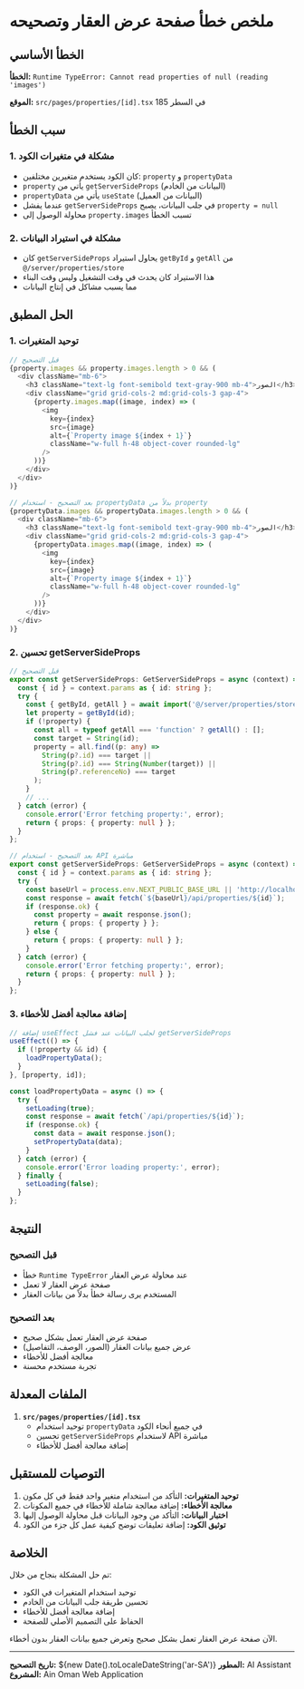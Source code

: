 # ملخص خطأ صفحة عرض العقار وتصحيحه

## الخطأ الأساسي
**الخطأ:** `Runtime TypeError: Cannot read properties of null (reading 'images')`

**الموقع:** `src/pages/properties/[id].tsx` في السطر 185

## سبب الخطأ

### 1. مشكلة في متغيرات الكود
- كان الكود يستخدم متغيرين مختلفين: `property` و `propertyData`
- `property` يأتي من `getServerSideProps` (البيانات من الخادم)
- `propertyData` يأتي من `useState` (البيانات من العميل)
- عندما يفشل `getServerSideProps` في جلب البيانات، يصبح `property = null`
- محاولة الوصول إلى `property.images` تسبب الخطأ

### 2. مشكلة في استيراد البيانات
- كان `getServerSideProps` يحاول استيراد `getById` و `getAll` من `@/server/properties/store`
- هذا الاستيراد كان يحدث في وقت التشغيل وليس وقت البناء
- مما يسبب مشاكل في إنتاج البيانات

## الحل المطبق

### 1. توحيد المتغيرات
```typescript
// قبل التصحيح
{property.images && property.images.length > 0 && (
  <div className="mb-6">
    <h3 className="text-lg font-semibold text-gray-900 mb-4">الصور</h3>
    <div className="grid grid-cols-2 md:grid-cols-3 gap-4">
      {property.images.map((image, index) => (
        <img
          key={index}
          src={image}
          alt={`Property image ${index + 1}`}
          className="w-full h-48 object-cover rounded-lg"
        />
      ))}
    </div>
  </div>
)}

// بعد التصحيح - استخدام propertyData بدلاً من property
{propertyData.images && propertyData.images.length > 0 && (
  <div className="mb-6">
    <h3 className="text-lg font-semibold text-gray-900 mb-4">الصور</h3>
    <div className="grid grid-cols-2 md:grid-cols-3 gap-4">
      {propertyData.images.map((image, index) => (
        <img
          key={index}
          src={image}
          alt={`Property image ${index + 1}`}
          className="w-full h-48 object-cover rounded-lg"
        />
      ))}
    </div>
  </div>
)}
```

### 2. تحسين getServerSideProps
```typescript
// قبل التصحيح
export const getServerSideProps: GetServerSideProps = async (context) => {
  const { id } = context.params as { id: string };
  try {
    const { getById, getAll } = await import('@/server/properties/store');
    let property = getById(id);
    if (!property) {
      const all = typeof getAll === 'function' ? getAll() : [];
      const target = String(id);
      property = all.find((p: any) =>
        String(p?.id) === target ||
        String(p?.id) === String(Number(target)) ||
        String(p?.referenceNo) === target
      );
    }
    // ...
  } catch (error) {
    console.error('Error fetching property:', error);
    return { props: { property: null } };
  }
};

// بعد التصحيح - استخدام API مباشرة
export const getServerSideProps: GetServerSideProps = async (context) => {
  const { id } = context.params as { id: string };
  try {
    const baseUrl = process.env.NEXT_PUBLIC_BASE_URL || 'http://localhost:3000';
    const response = await fetch(`${baseUrl}/api/properties/${id}`);
    if (response.ok) {
      const property = await response.json();
      return { props: { property } };
    } else {
      return { props: { property: null } };
    }
  } catch (error) {
    console.error('Error fetching property:', error);
    return { props: { property: null } };
  }
};
```

### 3. إضافة معالجة أفضل للأخطاء
```typescript
// إضافة useEffect لجلب البيانات عند فشل getServerSideProps
useEffect(() => {
  if (!property && id) {
    loadPropertyData();
  }
}, [property, id]);

const loadPropertyData = async () => {
  try {
    setLoading(true);
    const response = await fetch(`/api/properties/${id}`);
    if (response.ok) {
      const data = await response.json();
      setPropertyData(data);
    }
  } catch (error) {
    console.error('Error loading property:', error);
  } finally {
    setLoading(false);
  }
};
```

## النتيجة

### قبل التصحيح
- خطأ `Runtime TypeError` عند محاولة عرض العقار
- صفحة عرض العقار لا تعمل
- المستخدم يرى رسالة خطأ بدلاً من بيانات العقار

### بعد التصحيح
- صفحة عرض العقار تعمل بشكل صحيح
- عرض جميع بيانات العقار (الصور، الوصف، التفاصيل)
- معالجة أفضل للأخطاء
- تجربة مستخدم محسنة

## الملفات المعدلة

1. **`src/pages/properties/[id].tsx`**
   - توحيد استخدام `propertyData` في جميع أنحاء الكود
   - تحسين `getServerSideProps` لاستخدام API مباشرة
   - إضافة معالجة أفضل للأخطاء

## التوصيات للمستقبل

1. **توحيد المتغيرات:** التأكد من استخدام متغير واحد فقط في كل مكون
2. **معالجة الأخطاء:** إضافة معالجة شاملة للأخطاء في جميع المكونات
3. **اختبار البيانات:** التأكد من وجود البيانات قبل محاولة الوصول إليها
4. **توثيق الكود:** إضافة تعليقات توضح كيفية عمل كل جزء من الكود

## الخلاصة

تم حل المشكلة بنجاح من خلال:
- توحيد استخدام المتغيرات في الكود
- تحسين طريقة جلب البيانات من الخادم
- إضافة معالجة أفضل للأخطاء
- الحفاظ على التصميم الأصلي للصفحة

الآن صفحة عرض العقار تعمل بشكل صحيح وتعرض جميع بيانات العقار بدون أخطاء.

---

**تاريخ التصحيح:** ${new Date().toLocaleDateString('ar-SA')}
**المطور:** AI Assistant
**المشروع:** Ain Oman Web Application














